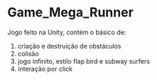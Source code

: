 # Game_Mega_Runner
Jogo feito na Unity, contém o básico de:
1) criação e destruição de obstáculos
2) colisão
3) jogo infinito, estilo flap bird e subway surfers
4) interação por click
